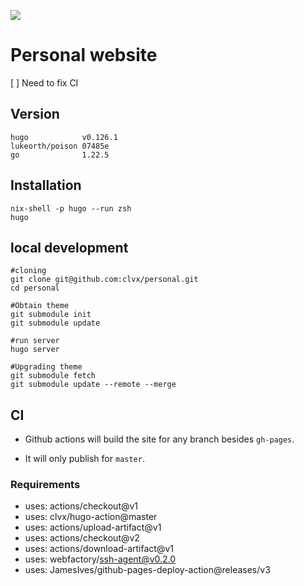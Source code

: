 ![](https://github.com/clvx/bitclvx-blog/workflows/CI/badge.svg)

# Personal website

[ ] Need to fix CI

## Version

    hugo            v0.126.1
    lukeorth/poison 07485e
    go              1.22.5

## Installation

    nix-shell -p hugo --run zsh
    hugo
    
## local development

    #cloning
    git clone git@github.com:clvx/personal.git
    cd personal

    #Obtain theme
    git submodule init
    git submodule update

    #run server
    hugo server

    #Upgrading theme
    git submodule fetch
    git submodule update --remote --merge

## CI

- Github actions will build the site for any branch besides `gh-pages`. 

- It will only publish for `master`.

### Requirements
- uses: actions/checkout@v1
- uses: clvx/hugo-action@master
- uses: actions/upload-artifact@v1
- uses: actions/checkout@v2
- uses: actions/download-artifact@v1
- uses: webfactory/ssh-agent@v0.2.0
- uses: JamesIves/github-pages-deploy-action@releases/v3
